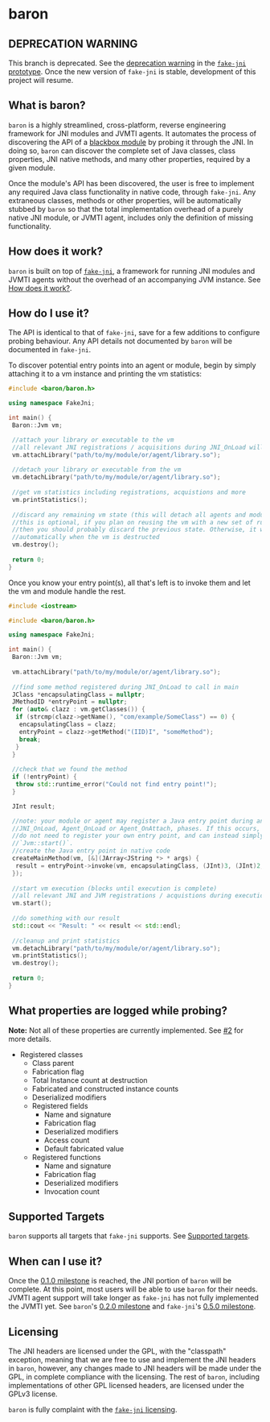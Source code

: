 # baron

## DEPRECATION WARNING 
This branch is deprecated. See the [deprecation warning](https://github.com/dukeify/fake-jni/blob/master/README.md#deprecation-warning) in the [`fake-jni` prototype](https://github.com/dukeify/fake-jni). Once the new version of 
`fake-jni` is stable, development of this project will resume.

## What is baron?
`baron` is a highly streamlined, cross-platform, reverse engineering framework for JNI modules and JVMTI agents. It 
automates the process of discovering the API of a [blackbox module](https://en.wikipedia.org/wiki/Black_box) by probing 
it through the JNI. In doing so, `baron` can discover the complete set of Java classes, class properties, JNI native 
methods, and many other properties, required by a given module. 

Once the module's API has been discovered, the user is free to implement any required Java class functionality in 
native code, through `fake-jni`. Any extraneous classes, methods or other properties, will be automatically stubbed by
`baron` so that the total implementation overhead of a purely native JNI module, or JVMTI agent, includes only the
definition of missing functionality. 

## How does it work?
`baron` is built on top of [`fake-jni`](https://github.com/dukeify/fake-jni), a framework for running JNI modules and 
JVMTI agents without the overhead of an accompanying JVM instance. See 
[How does it work?](https://github.com/dukeify/fake-jni#how-does-it-work?).

## How do I use it?
The API is identical to that of `fake-jni`, save for a few additions to configure probing behaviour. Any API details not
documented by `baron` will be documented in `fake-jni`.

To discover potential entry points into an agent or module, begin by simply attaching it to a vm instance and printing
the vm statistics:
```cpp
#include <baron/baron.h>

using namespace FakeJni;

int main() {
 Baron::Jvm vm;

 //attach your library or executable to the vm
 //all relevant JNI registrations / acquisitions during JNI_OnLoad will be logged 
 vm.attachLibrary("path/to/my/module/or/agent/library.so");
 
 //detach your library or executable from the vm
 vm.detachLibrary("path/to/my/module/or/agent/library.so");
 
 //get vm statistics including registrations, acquistions and more 
 vm.printStatistics();
 
 //discard any remaining vm state (this will detach all agents and modules as well)
 //this is optional, if you plan on reusing the vm with a new set of runtime properties,
 //then you should probably discard the previous state. Otherwise, it will be done 
 //automatically when the vm is destructed
 vm.destroy();
 
 return 0;
}
``` 

Once you know your entry point(s), all that's left is to invoke them and let the vm and module handle the rest.

```cpp
#include <iostream>

#include <baron/baron.h>

using namespace FakeJni;

int main() {
 Baron::Jvm vm;
 
 vm.attachLibrary("path/to/my/module/or/agent/library.so");
 
 //find some method registered during JNI_OnLoad to call in main
 JClass *encapsulatingClass = nullptr;
 JMethodID *entryPoint = nullptr;
 for (auto& clazz : vm.getClasses()) {
  if (strcmp(clazz->getName(), "com/example/SomeClass") == 0) {
   encapsulatingClass = clazz;
   entryPoint = clazz->getMethod("(IID)I", "someMethod");
   break;
  }
 }
 
 //check that we found the method
 if (!entryPoint) {
  throw std::runtime_error("Could not find entry point!");
 }

 JInt result;

 //note: your module or agent may register a Java entry point during any of the 
 //JNI_OnLoad, Agent_OnLoad or Agent_OnAttach, phases. If this occurs, then you
 //do not need to register your own entry point, and can instead simply invoke
 //`Jvm::start()`.
 //create the Java entry point in native code
 createMainMethod(vm, [&](JArray<JString *> * args) {
  result = entryPoint->invoke(vm, encapsulatingClass, (JInt)3, (JInt)2, (JDouble)3.14);
 });
 
 //start vm execution (blocks until execution is complete)
 //all relevant JNI and JVM registrations / acquistions during execution will be logged 
 vm.start();
 
 //do something with our result
 std::cout << "Result: " << result << std::endl;
 
 //cleanup and print statistics
 vm.detachLibrary("path/to/my/module/or/agent/library.so");
 vm.printStatistics();
 vm.destroy();
 
 return 0;
}
```

## What properties are logged while probing?
**Note:** Not all of these properties are currently implemented. See 
[#2](https://github.com/dukeify/baron/issues/2) for more details.

- Registered classes
  - Class parent
  - Fabrication flag
  - Total Instance count at destruction
  - Fabricated and constructed instance counts
  - Deserialized modifiers
  - Registered fields
    - Name and signature
    - Fabrication flag
    - Deserialized modifiers
    - Access count
    - Default fabricated value
  - Registered functions
    - Name and signature
    - Fabrication flag
    - Deserialized modifiers
    - Invocation count

## Supported Targets
`baron` supports all targets that `fake-jni` supports. See 
[Supported targets](https://github.com/dukeify/fake-jni#supported-targets). 

## When can I use it?
Once the [0.1.0 milestone](https://github.com/dukeify/baron/milestone/1) is reached, the JNI portion of `baron` will be 
complete. At this point, most users will be able to use `baron` for their needs. JVMTI agent support will take longer as
`fake-jni` has not fully implemented the JVMTI yet. See `baron`'s 
[0.2.0 milestone](https://github.com/dukeify/baron/milestone/2) and `fake-jni`'s
[0.5.0 milestone](https://github.com/dukeify/fake-jni/milestone/3).

## Licensing
The JNI headers are licensed under the GPL, with the "classpath" exception, meaning that we are free to use and 
implement the JNI headers in `baron`, however, any changes made to JNI headers will be made under the GPL, in complete 
compliance with the licensing. The rest of `baron`, including implementations of other GPL licensed headers, are 
licensed under the GPLv3 license.

`baron` is fully complaint with the [`fake-jni` licensing](https://github.com/dukeify/fake-jni#licensing).

